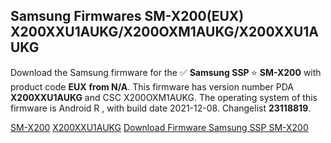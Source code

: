 <h2>Samsung Firmwares SM-X200(EUX) X200XXU1AUKG/X200OXM1AUKG/X200XXU1AUKG</h2>
Download the Samsung firmware for the ✅ <strong>Samsung SSP </strong> ⭐ <strong>SM-X200</strong> with product code <strong>EUX</strong> <strong> from N/A</strong>. This firmware has version number PDA <strong>X200XXU1AUKG</strong> and CSC X200OXM1AUKG. The operating system of this firmware is Android R , with build date 2021-12-08. Changelist <strong>23118819</strong>.


[SM-X200](https://samfirm.shop/samsung/model/SM-X200)
[X200XXU1AUKG](https://samfirm.shop/samsung/pda/X200XXU1AUKG)
[Download Firmware Samsung SSP SM-X200](https://samfirm.shop/samsung/firmware/481663)
